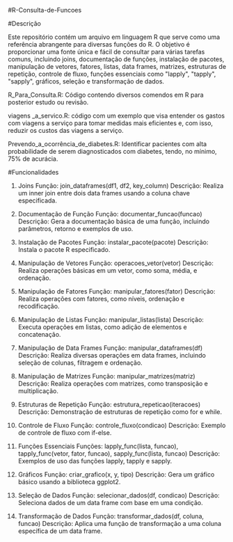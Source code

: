 #R-Consulta-de-Funcoes

#Descrição

Este repositório contém um arquivo em linguagem R que serve como uma referência abrangente para diversas funções do R. O objetivo é proporcionar uma fonte única e fácil de consultar para várias tarefas comuns, incluindo joins, documentação de funções, instalação de pacotes, manipulação de vetores, fatores, listas, data frames, matrizes, estruturas de repetição, controle de fluxo, funções essenciais como "lapply", "tapply", "sapply", gráficos, seleção e transformação de dados.

R_Para_Consulta.R: Código contendo diversos comendos em R para posterior estudo ou revisão.

viagens _a_servico.R: código com um exemplo que visa entender os gastos com viagens a serviço para tomar medidas mais eficientes e, com isso, reduzir os custos das viagens a serviço.

Prevendo_a_ocorrência_de_diabetes.R: Identificar pacientes com alta probabilidade de serem diagnosticados com diabetes, tendo, no mínimo, 75% de acurácia.

#Funcionalidades

1. Joins
Função: join_dataframes(df1, df2, key_column)
Descrição: Realiza um inner join entre dois data frames usando a coluna chave especificada.

2. Documentação de Função
Função: documentar_funcao(funcao)
Descrição: Gera a documentação básica de uma função, incluindo parâmetros, retorno e exemplos de uso.

3. Instalação de Pacotes
Função: instalar_pacote(pacote)
Descrição: Instala o pacote R especificado.

4. Manipulação de Vetores
Função: operacoes_vetor(vetor)
Descrição: Realiza operações básicas em um vetor, como soma, média, e ordenação.

5. Manipulação de Fatores
Função: manipular_fatores(fator)
Descrição: Realiza operações com fatores, como níveis, ordenação e recodificação.

6. Manipulação de Listas
Função: manipular_listas(lista)
Descrição: Executa operações em listas, como adição de elementos e concatenação.

7. Manipulação de Data Frames
Função: manipular_dataframes(df)
Descrição: Realiza diversas operações em data frames, incluindo seleção de colunas, filtragem e ordenação.

8. Manipulação de Matrizes
Função: manipular_matrizes(matriz)
Descrição: Realiza operações com matrizes, como transposição e multiplicação.

9. Estruturas de Repetição
Função: estrutura_repeticao(iteracoes)
Descrição: Demonstração de estruturas de repetição como for e while.

10. Controle de Fluxo
Função: controle_fluxo(condicao)
Descrição: Exemplo de controle de fluxo com if-else.

11. Funções Essenciais
Funções: lapply_func(lista, funcao), tapply_func(vetor, fator, funcao), sapply_func(lista, funcao)
Descrição: Exemplos de uso das funções lapply, tapply e sapply.

12. Gráficos
Função: criar_grafico(x, y, tipo)
Descrição: Gera um gráfico básico usando a biblioteca ggplot2.

13. Seleção de Dados
Função: selecionar_dados(df, condicao)
Descrição: Seleciona dados de um data frame com base em uma condição.

14. Transformação de Dados
Função: transformar_dados(df, coluna, funcao)
Descrição: Aplica uma função de transformação a uma coluna específica de um data frame.
